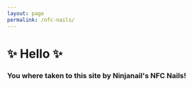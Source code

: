 ```yaml
---
layout: page
permalink: /nfc-nails/
---
```



# ✨ Hello ✨

### You where taken to this site by Ninjanail's NFC Nails!

